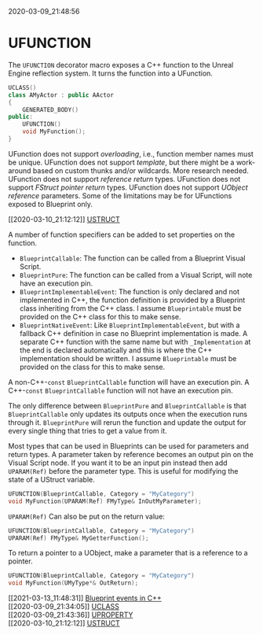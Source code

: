 2020-03-09_21:48:56

# UFUNCTION

The `UFUNCTION` decorator macro exposes a C++ function to the Unreal Engine reflection system.
It turns the function into a UFunction.

```c++
UCLASS()
class AMyActor : public AActor
{
    GENERATED_BODY()
public:
    UFUNCTION()
    void MyFunction();
}
```

UFunction does not support *overloading*, i.e., function member names must be unique.
UFunction does not support *template*, but there might be a work-around based on custom thunks and/or wildcards. More research needed.
UFunction does not support *reference return* types. 
UFunction does not support *FStruct pointer return* types.
UFunction does not support *UObject reference* parameters.
Some of the limitations may be for UFunctions exposed to Blueprint only.

[[2020-03-10_21:12:12]] [USTRUCT](./USTRUCT.md)  

A number of function specifiers can be added to set properties on the function.
- `BlueprintCallable`: The function can be called from a Blueprint Visual Script.
- `BlueprintPure`: The function can be called from a Visual Script, will note have an execution pin.
- `BlueprintImplementableEvent`: The function is only declared and not implemented in C++, the function definition is provided by a Blueprint class inheriting from the C++ class. I assume `Blueprintable` must be provided on the C++ class for this to make sense.
- `BlueprintNativeEvent`: Like `BlueprintImplementableEvent`, but with a fallback C++ definition in case no Blueprint implementation is made. A separate C++ function with the same name but with `_Implementation` at the end is declared automatically and this is where the C++ implementation should be written. I assume `Blueprintable` must be provided on the class for this to make sense.

A non-C++-`const` `BlueprintCallable` function will have an execution pin.
A C++-`const` `BlueprintCallable` function will not have an execution pin.

The only difference between `BlueprintPure` and `BlueprintCallable` is that `BlueprintCallable` only updates its outputs once when the execution runs through it. `BlueprintPure` will rerun the function and update the output for every single thing that tries to get a value from it.

Most types that can be used in Blueprints can be used for parameters and return types.
A parameter taken by reference becomes an output pin on the Visual Script node.
If you want it to be an input pin instead then add `UPARAM(Ref)` before the parameter type.
This is useful for modifying the state of a UStruct variable.
```cpp
UFUNCTION(BlueprintCallable, Category = "MyCategory")
void MyFunction(UPARAM(Ref) FMyType& InOutMyParameter);
```

`UPARAM(Ref)` Can also be put on the return value:
```cpp
UFUNCTION(BlueprintCallable, Category = "MyCategory")
UPARAM(Ref) FMyType& MyGetterFunction();
```

To return a pointer to a UObject, make a parameter that is a reference to a pointer.
```cpp
UFUNCTION(BlueprintCallable, Category = "MyCategory")
void MyFunction(UMyType*& OutReturn);
```

[[2021-03-13_11:48:31]] [Blueprint events in C++](./Blueprint%20events%20in%20C++.md)  
[[2020-03-09_21:34:05]] [UCLASS](./UCLASS.md)  
[[2020-03-09_21:43:36]] [UPROPERTY](./UPROPERTY.md)  
[[2020-03-10_21:12:12]] [USTRUCT](./USTRUCT.md)  
